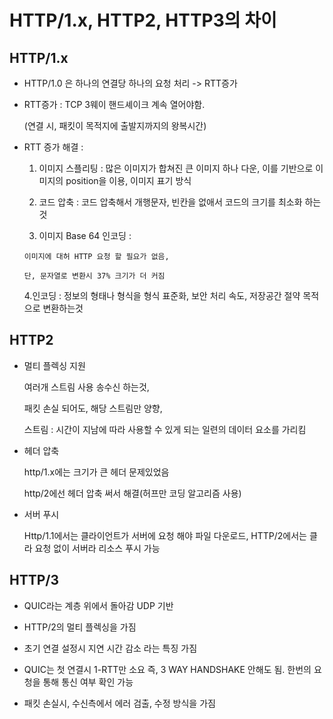 # HTTP/1.x, HTTP2, HTTP3의 차이

## HTTP/1.x

- HTTP/1.0 은 하나의 연결당 하나의 요청 처리
  -> RTT증가

- RTT증가 : TCP 3웨이 핸드셰이크 계속 열어야함.

  (연결 시, 패킷이 목적지에 출발지까지의 왕복시간)

- RTT 증가 해결 :

    1. 이미지 스플리팅 : 많은 이미지가 합쳐진 큰 이미지 하나 다운, 이를 기반으로 이미지의 position을 이용, 이미지 표기 방식

    2. 코드 압축 : 코드 압축해서 개행문자, 빈칸을 없애서 코드의 크기를 최소화 하는것

    3. 이미지 Base 64 인코딩 :

      이미지에 대허 HTTP 요청 할 필요가 없음,

      단, 문자열로 변환시 37% 크기가 더 커짐

    4.인코딩 : 정보의 형태나 형식을 형식 표준화, 보안 처리 속도, 저장공간 절약 목적으로 변환하는것

## HTTP2

- 멀티 플렉싱 지원

  여러개 스트림 사용 송수신 하는것,

  패킷 손실 되어도, 해당 스트림만 양향,

  스트림 : 시간이 지남에 따라 사용할 수 있게 되는 일련의 데이터 요소를 가리킴

- 헤더 압축

  http/1.x에는 크기가 큰 헤더 문제있었음

  http/2에선 헤더 압축 써서 해결(허프만 코딩 알고리즘 사용)

- 서버 푸시

  Http/1.1에서는 클라이언트가 서버에 요청 해야 파일 다운로드, HTTP/2에서는 클라 요청 없이 서버라 리소스 푸시 가능

## HTTP/3

- QUIC라는 계층 위에서 돌아감 UDP 기반

- HTTP/2의 멀티 플렉싱을 가짐

- 초기 연결 설정시 지연 시간 감소 라는 특징 가짐

- QUIC는 첫 연결시 1-RTT만 소요 즉, 3 WAY HANDSHAKE 안해도 됨. 한번의 요청을 통해 통신 여부 확인 가능

- 패킷 손실시, 수신측에서 에러 검출, 수정 방식을 가짐

 

